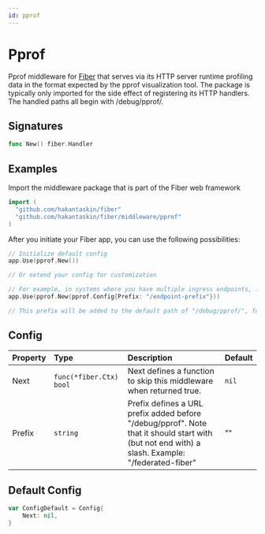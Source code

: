 ```yaml
---
id: pprof
---
```


# Pprof

Pprof middleware for [Fiber](https://github.com/gofiber/fiber) that serves via its HTTP server runtime profiling data in the format expected by the pprof visualization tool. The package is typically only imported for the side effect of registering its HTTP handlers. The handled paths all begin with /debug/pprof/.

## Signatures

```go
func New() fiber.Handler
```

## Examples

Import the middleware package that is part of the Fiber web framework

```go
import (
  "github.com/hakantaskin/fiber"
  "github.com/hakantaskin/fiber/middleware/pprof"
)
```

After you initiate your Fiber app, you can use the following possibilities:

```go
// Initialize default config
app.Use(pprof.New())

// Or extend your config for customization

// For example, in systems where you have multiple ingress endpoints, it is common to add a URL prefix, like so:
app.Use(pprof.New(pprof.Config{Prefix: "/endpoint-prefix"}))

// This prefix will be added to the default path of "/debug/pprof/", for a resulting URL of: "/endpoint-prefix/debug/pprof/".
```

## Config

| Property | Type                    | Description                                                                                                                                     | Default |
|:---------|:------------------------|:------------------------------------------------------------------------------------------------------------------------------------------------|:--------|
| Next     | `func(*fiber.Ctx) bool` | Next defines a function to skip this middleware when returned true.                                                                             | `nil`   |
| Prefix   | `string`                | Prefix defines a URL prefix added before "/debug/pprof". Note that it should start with (but not end with) a slash. Example: "/federated-fiber" | ""      |

## Default Config

```go
var ConfigDefault = Config{
    Next: nil,
}
```
